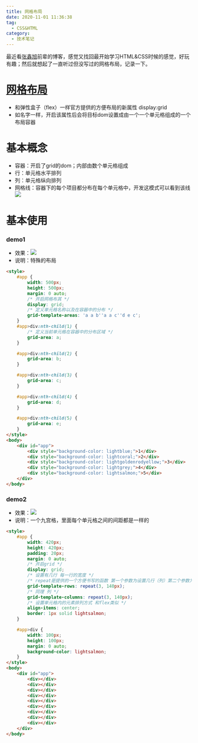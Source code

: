 ```yaml
---
title: 网格布局
date: 2020-11-01 11:36:38
tag:
  - CSS&HTML
category:
  - 技术笔记
---
```


最近看[张鑫旭](https://www.zhangxinxu.com/)前辈的博客，感觉又找回最开始学习HTML&CSS时候的感觉，好玩有趣；然后就想起了一直听过但没写过的网格布局，记录一下。

<!-- more -->

# [网格布局](https://developer.mozilla.org/zh-CN/docs/Web/CSS/CSS_Grid_Layout/Basic_Concepts_of_Grid_Layout)
- 和弹性盒子（flex）一样官方提供的方便布局的新属性 display:grid
- 如名字一样，开启该属性后会将目标dom设置成由一个一个单元格组成的一个布局容器

# 基本概念
- 容器：开启了grid的dom；内部由数个单元格组成
- 行：单元格水平排列
- 列：单元格纵向排列
- 网格线：容器下的每个项目都分布在每个单元格中，开发这模式可以看到该线![](http://img.shuaxinjs.cn/grid-line.png)

# 基本使用

### demo1
- 效果：![](http://img.shuaxinjs.cn/grid-demo1.png)
- 说明：特殊的布局
```html
<style>
    #app {
        width: 500px;
        height: 500px;
        margin: 0 auto;
        /* 开启网格布其 */
        display: grid;
        /* 定义单元格名称以及在容器中的分布 */
        grid-template-areas: 'a a b''a a c''d e c';
    }
    #app>div:nth-child(1) {
        /* 定义当前单元格在容器中的分布区域 */
        grid-area: a;
    }

    #app>div:nth-child(2) {
        grid-area: b;
    }

    #app>div:nth-child(3) {
        grid-area: c;
    }

    #app>div:nth-child(4) {
        grid-area: d;
    }

    #app>div:nth-child(5) {
        grid-area: e;
    }
</style>
<body>
    <div id="app">
        <div style="background-color: lightblue;">1</div>
        <div style="background-color: lightcoral;">2</div>
        <div style="background-color: lightgoldenrodyellow;">3</div>
        <div style="background-color: lightgrey;">4</div>
        <div style="background-color: lightsalmon;">5</div>
    </div>
</body>
```

### demo2
- 效果：![](http://img.shuaxinjs.cn/grid-demo2.png)
- 说明：一个九宫格，里面每个单元格之间的间距都是一样的
```html
<style>
    #app {
        width: 420px;
        height: 420px;
        padding: 20px;
        margin: 0 auto;
        /* 开启grid */
        display: grid;
        /* 设置有几行 每一行的宽度 */
        /* repeat是提供的一个方便书写的函数 第一个参数为设置几行（列）第二个参数为具体的值 */
        grid-template-rows: repeat(3, 140px);
        /* 同理 列 */
        grid-template-columns: repeat(3, 140px);
        /* 设置单元格内的元素排列方式 和flex类似 */
        align-items: center;
        border: 1px solid lightsalmon;
    }

    #app>div {
        width: 100px;
        height: 100px;
        margin: 0 auto;
        background-color: lightsalmon;
    }
</style>
<body>
    <div id="app">
        <div></div>
        <div></div>
        <div></div>
        <div></div>
        <div></div>
        <div></div>
        <div></div>
        <div></div>
        <div></div>
    </div>
</body>
```

